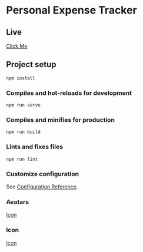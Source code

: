 # Personal Expense Tracker

## Live

[Click Me](https://narioalvin.github.io/vue-personal-expense-tracker/)

## Project setup

```
npm install
```

### Compiles and hot-reloads for development

```
npm run serve
```

### Compiles and minifies for production

```
npm run build
```

### Lints and fixes files

```
npm run lint
```

### Customize configuration

See [Configuration Reference](https://cli.vuejs.org/config/).

### Avatars
[Icon](https://www.flaticon.com/packs/avatars-with-medical-masks?word=avatar)

### Icon
[Icon](https://www.flaticon.com/free-icon/accounts_1458208?term=flat%20money%20list&page=1&position=6#)
